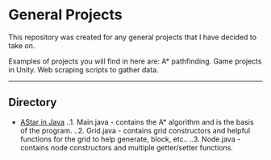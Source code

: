 # General Projects
This repository was created for any general projects that I have decided to take on.

Examples of projects you will find in here are: A* pathfinding. Game projects in Unity. Web scraping scripts to gather data.

---

## Directory
* [AStar in Java](/AStar)
..1. Main.java - contains the A* algorithm and is the basis of the program.
..2. Grid.java - contains grid constructors and helpful functions for the grid to help generate, block, etc..
..3. Node.java - contains node constructors and multiple getter/setter functions.
